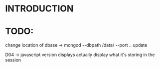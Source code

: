 # INTRODUCTION
# TODO:
change location of dbase -> mongod --dbpath /data/<path> --port <port no> 
.. update

D04 -> javascript version displays actually display what it's storing in the session
